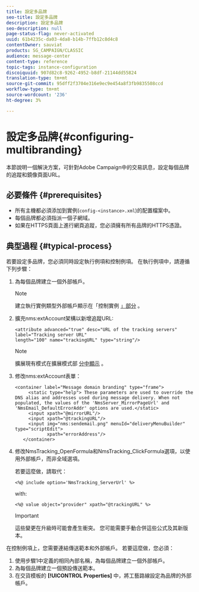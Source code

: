 ```yaml
---
title: 設定多品牌
seo-title: 設定多品牌
description: 設定多品牌
seo-description: null
page-status-flag: never-activated
uuid: 61b4235c-da03-4da8-b14b-7ffb12c8d4c8
contentOwner: sauviat
products: SG_CAMPAIGN/CLASSIC
audience: message-center
content-type: reference
topic-tags: instance-configuration
discoiquuid: 907d82c8-9262-4952-b8df-21144dd55824
translation-type: tm+mt
source-git-commit: 95dff2f3704e316e9ec9e454a8f3fb9835508ccd
workflow-type: tm+mt
source-wordcount: '236'
ht-degree: 3%

---
```



# 設定多品牌{#configuring-multibranding}

本節說明一個解決方案，可針對Adobe Campaign中的交易訊息，設定每個品牌的追蹤和鏡像頁面URL。

## 必要條件 {#prerequisites}

* 所有主機都必須添加到實例(`config-<instance>.xml`)的配置檔案中。
* 每個品牌都必須指派一個子網域。
* 如果在HTTPS頁面上進行網頁追蹤，您必須擁有所有品牌的HTTPS憑證。

## 典型過程 {#typical-process}

若要設定多品牌，您必須同時設定執行例項和控制例項。 在執行例項中，請遵循下列步驟：

1. 為每個品牌建立一個外部帳戶。

   >[!NOTE]
   >
   >建立執行實例類型外部帳戶顯示在「控制實例 [」部分](../../message-center/using/creating-a-shared-connection.md#control-instance) 。

1. 擴充nms:extAccount架構以新增追蹤URL:

   ```
   <attribute advanced="true" desc="URL of the tracking servers" label="Tracking server URL"
   length="100" name="trackingURL" type="string"/>
   ```

   >[!NOTE]
   >
   >擴展現有模式在擴展模式部 [分中顯示](../../configuration/using/extending-a-schema.md) 。

1. 修改nms:extAccount表單：

   ```
   <container label="Message domain branding" type="frame">
        <static type="help"> These parameters are used to override the DNS alias and addresses used during message delivery. When not populated, the values of the 'NmsServer_MirrorPageUrl' and 'NmsEmail_DefaultErrorAddr' options are used.</static>
        <input xpath="@mirrorURL"/>
        <input xpath="@trackingURL"/>
        <input img="nms:sendemail.png" menuId="deliveryMenuBuilder" type="scriptEdit">
               xpath="errorAddress"/>
      </container>
   ```

1. 修改NmsTracking_OpenFormula和NmsTracking_ClickFormula選項，以使用外部帳戶，而非全域選項。

   若要這麼做，請取代：

   ```
   <%@ include option='NmsTracking_ServerUrl' %>
   ```

   with:

   ```
   <%@ value object="provider" xpath="@trackingURL" %>
   ```

   >[!IMPORTANT]
   >
   >這些變更在升級時可能會產生衝突。 您可能需要手動合併這些公式及其新版本。

在控制例項上，您需要連結傳送範本和外部帳戶。 若要這麼做，您必須：

1. 使用步驟1中定義的相同內部名稱，為每個品牌建立一個外部帳戶。
1. 為每個品牌建立一個預設傳送範本。
1. 在交貨模板的 **[!UICONTROL Properties]** 中，將工藝路線設定為品牌的外部帳戶。


